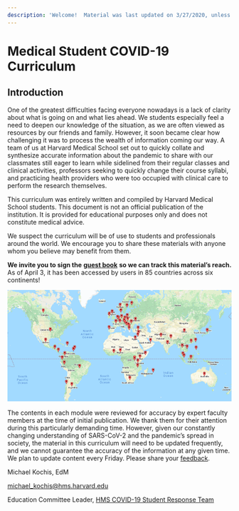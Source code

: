 ```yaml
---
description: 'Welcome!  Material was last updated on 3/27/2020, unless otherwise specified.'
---
```


# Medical Student COVID-19 Curriculum

## Introduction

One of the greatest difficulties facing everyone nowadays is a lack of clarity about what is going on and what lies ahead.  We students especially feel a need to deepen our knowledge of the situation, as we are often viewed as resources by our friends and family.  However, it soon became clear how challenging it was to process the wealth of information coming our way.  A team of us at Harvard Medical School set out to quickly collate and synthesize accurate information about the pandemic to share with our classmates still eager to learn while sidelined from their regular classes and clinical activities, professors seeking to quickly change their course syllabi, and practicing health providers who were too occupied with clinical care to perform the research themselves.

This curriculum was entirely written and compiled by Harvard Medical School students.  This document is not an official publication of the institution.  It is provided for educational purposes only and does not constitute medical advice.

We suspect the curriculum will be of use to students and professionals around the world.  We encourage you to share these materials with anyone whom you believe may benefit from them. 

**We invite you to sign the** [**guest book**](https://docs.google.com/forms/d/e/1FAIpQLSdDgCyBO-l7qsamNhbEPznxhaDetC-dFBd4W5Tu5WC4zBWC6g/viewform) **so we can track this material’s reach.**  As of April 3, it has been accessed by users in 85 countries across six continents!

![Countries represented in guest book, map created on batchgeo.com](.gitbook/assets/image%20%285%29.png)

The contents in each module were reviewed for accuracy by expert faculty members at the time of initial publication.  We thank them for their attention during this particularly demanding time. However, given our constantly changing understanding of SARS-CoV-2 and the pandemic’s spread in society, the material in this curriculum will need to be updated frequently, and we cannot guarantee the accuracy of the information at any given time.  We plan to update content every Friday.  Please share your [feedback](https://docs.google.com/forms/d/e/1FAIpQLSdZGYWkx5AVaYUIxCwvQmI75Vu6jVOHkinhDHr_XbrQq4WMTg/viewform).

Michael Kochis, EdM

[michael\_kochis@hms.harvard.edu](mailto:michael_kochis@hms.harvard.edu)

Education Committee Leader, [HMS COVID-19 Student Response Team](https://covidstudentresponse.org/about/) 

